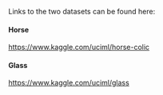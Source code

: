 Links to the two datasets can be found here:

#### Horse
https://www.kaggle.com/uciml/horse-colic

#### Glass
https://www.kaggle.com/uciml/glass
